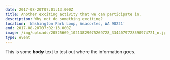 ```yaml
---
date: 2017-08-20T07:01:13.000Z
title: Another exciting activity that we can participate in.
description: Why not do something exciting?
location: 'Washington Park Loop, Anacortes, WA 98221'
end: 2017-08-20T07:02:13.000Z
image: /img/uploads/20525669_10213829075269728_3344079728590974721_n.jpg
type: event
---
```

This is some **body** text to test out where the information goes.
